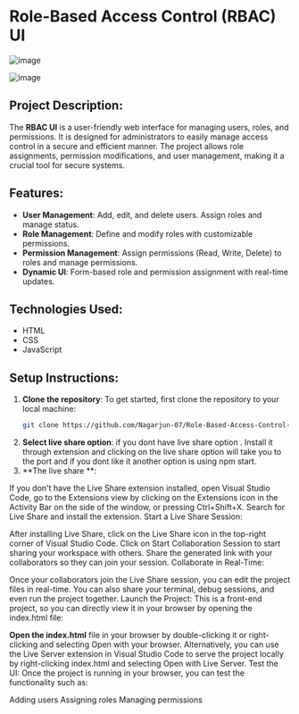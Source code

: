 # Role-Based Access Control (RBAC) UI
![image](https://github.com/user-attachments/assets/24ff780e-2c77-4e66-94e6-489a40d98462)

![image](https://github.com/user-attachments/assets/6ae229fd-ac94-44ca-8edb-4a3d2a45e2fe)


## Project Description:
The **RBAC UI** is a user-friendly web interface for managing users, roles, and permissions. It is designed for administrators to easily manage access control in a secure and efficient manner. The project allows role assignments, permission modifications, and user management, making it a crucial tool for secure systems.

## Features:
- **User Management**: Add, edit, and delete users. Assign roles and manage status.
- **Role Management**: Define and modify roles with customizable permissions.
- **Permission Management**: Assign permissions (Read, Write, Delete) to roles and manage permissions.
- **Dynamic UI**: Form-based role and permission assignment with real-time updates.

## Technologies Used:
- HTML
- CSS
- JavaScript 

## Setup Instructions:

1. **Clone the repository**:
   To get started, first clone the repository to your local machine:
   ```bash
   git clone https://github.com/Nagarjun-07/Role-Based-Access-Control-RBAC-UI.git

2. **Select live share option**: if you dont have live share option . Install it through extension and clicking on the live share option will take you to the port and if you dont like it another option is using npm start.
3. **The live share **:

If you don't have the Live Share extension installed, open Visual Studio Code, go to the Extensions view by clicking on the Extensions icon in the Activity Bar on the side of the window, or pressing Ctrl+Shift+X.
Search for Live Share and install the extension.
Start a Live Share Session:

After installing Live Share, click on the Live Share icon in the top-right corner of Visual Studio Code.
Click on Start Collaboration Session to start sharing your workspace with others.
Share the generated link with your collaborators so they can join your session.
Collaborate in Real-Time:

Once your collaborators join the Live Share session, you can edit the project files in real-time.
You can also share your terminal, debug sessions, and even run the project together.
Launch the Project: This is a front-end project, so you can directly view it in your browser by opening the index.html file:

**Open the index.html** file in your browser by double-clicking it or right-clicking and selecting Open with your browser.
Alternatively, you can use the Live Server extension in Visual Studio Code to serve the project locally by right-clicking index.html and selecting Open with Live Server.
Test the UI: Once the project is running in your browser, you can test the functionality such as:

Adding users
Assigning roles
Managing permissions
   
